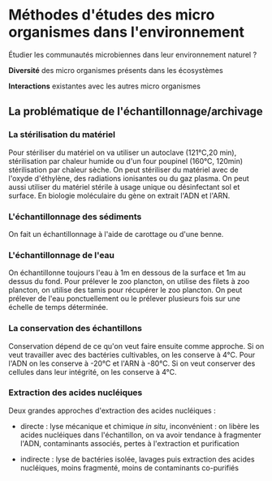 # Méthodes d'études des micro organismes dans l'environnement

Étudier les communautés microbiennes dans leur environnement naturel ?

**Diversité** des micro organismes présents dans les écosystèmes

**Interactions** existantes avec les autres micro organismes

## La problématique de l'échantillonnage/archivage

### La stérilisation du matériel

Pour stériliser du matériel on va utiliser un autoclave (121°C,20 min), stérilisation par chaleur humide ou d'un four poupinel (160°C, 120min) stérilisation par chaleur sèche. On peut stériliser du matériel avec de l'oxyde d'éthylène, des radiations ionisantes ou du gaz plasma. On peut aussi utiliser du matériel stérile à usage unique ou désinfectant sol et surface. En biologie moléculaire du gène on extrait l'ADN et l'ARN. 

### L'échantillonnage des sédiments

On fait un échantillonnage à l'aide de carottage ou d'une benne.

### L'échantillonnage de l'eau

On échantillonne toujours l'eau à 1m en dessous de la surface et 1m au dessus du fond. Pour prélever le zoo plancton, on utilise des filets à zoo plancton, on utilise des tamis pour récupérer le zoo plancton. On peut prélever de l'eau ponctuellement ou le prélever plusieurs fois sur une échelle de temps déterminée.

### La conservation des échantillons

Conservation dépend de ce qu'on veut faire ensuite comme approche. Si on veut travailler avec des bactéries cultivables, on les conserve à 4°C. Pour l'ADN on les conserve à -20°C et l'ARN à -80°C. Si on veut conserver des cellules dans leur intégrité, on les conserve à 4°C.

### Extraction des acides nucléiques

Deux grandes approches d'extraction des acides nucléiques :

- directe : lyse mécanique et chimique *in situ*, inconvénient : on libère les acides nucléiques dans l'échantillon, on va avoir tendance à fragmenter l'ADN, contaminants associés, pertes à l'extraction et purification
    
- indirecte : lyse de bactéries isolée, lavages puis extraction des acides nucléiques, moins fragmenté, moins de contaminants co-purifiés





